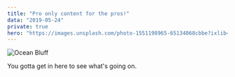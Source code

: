 ```yaml
---
title: "Pro only content for the pros!"
data: "2019-05-24"
private: true
hero: "https://images.unsplash.com/photo-1551198965-65134068cbbe?ixlib=rb-1.2.1&ixid=eyJhcHBfaWQiOjEyMDd9&auto=format&fit=crop&w=634&q=80"
---
```

![Ocean Bluff](https://images.unsplash.com/photo-1551198965-65134068cbbe?ixlib=rb-1.2.1&ixid=eyJhcHBfaWQiOjEyMDd9&auto=format&fit=crop&w=634&q=80 "Ocean Bluff")

You gotta get in here to see what's going on.